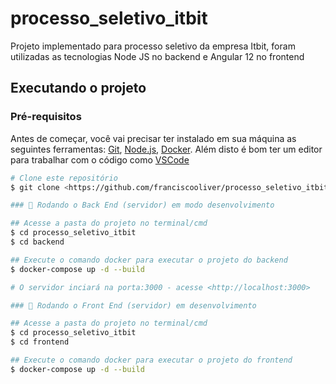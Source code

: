 # processo_seletivo_itbit

<p>Projeto implementado para processo seletivo da empresa Itbit, foram utilizadas as tecnologias Node JS no backend e Angular 12 no frontend</p>

## Executando o projeto

### Pré-requisitos

Antes de começar, você vai precisar ter instalado em sua máquina as seguintes ferramentas:
[Git](https://git-scm.com), [Node.js](https://nodejs.org/en/), [Docker](https://www.docker.com/).
Além disto é bom ter um editor para trabalhar com o código como [VSCode](https://code.visualstudio.com/)

```bash
# Clone este repositório
$ git clone <https://github.com/franciscooliver/processo_seletivo_itbit>

### 🎲 Rodando o Back End (servidor) em modo desenvolvimento

## Acesse a pasta do projeto no terminal/cmd
$ cd processo_seletivo_itbit
$ cd backend

## Execute o comando docker para executar o projeto do backend
$ docker-compose up -d --build

# O servidor inciará na porta:3000 - acesse <http://localhost:3000>

### 🎲 Rodando o Front End (servidor) em desenvolvimento

## Acesse a pasta do projeto no terminal/cmd
$ cd processo_seletivo_itbit
$ cd frontend

## Execute o comando docker para executar o projeto do frontend
$ docker-compose up -d --build
```
